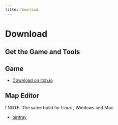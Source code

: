 ```yaml
---
title: Download
---
```


# Download
## Get the Game and Tools 

## Game
<ul id="game-download-link"><li>
<a target="_blank" href="https://glportal.itch.io/glportal">Download on itch.io</a>
</li></ul>

<iframe id="game-download-iframe" style="display: none;" frameborder="0" width="552" height="167">
</iframe>
<script>

document.addEventListener("DOMContentLoaded", function(event) { 
  document.getElementById('game-download-iframe').src = 
  "https://itch.io/embed/11342?linkback=true&link_color=1BB3E9";
  setTimeout(function(){
    document.getElementById('game-download-link').style = "display: none;"; 
    document.getElementById('game-download-iframe').style = "display: block;"; 
}, 1000);
});
</script>
## Map Editor
! NOTE: The same build for Linux <i class="fa fa-linux"></i>, Windows <i class="fa fa-windows"></i> and Mac <i class="fa fa-apple"></i>
- [bintray](https://bintray.com/glportal/glportal_releases)
